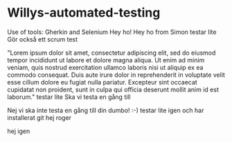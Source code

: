 # Willys-automated-testing
Use of tools: Gherkin and Selenium
Hey ho!
Hey ho from Simon
testar lite
Gör också ett scrum test

"Lorem ipsum dolor sit amet, consectetur adipiscing elit, sed do eiusmod tempor incididunt ut labore et dolore magna aliqua. Ut enim ad minim veniam, quis nostrud exercitation ullamco laboris nisi ut aliquip ex ea commodo consequat. Duis aute irure dolor in reprehenderit in voluptate velit esse cillum dolore eu fugiat nulla pariatur. Excepteur sint occaecat cupidatat non proident, sunt in culpa qui officia deserunt mollit anim id est laborum."
testar lite
Ska vi testa en gång till

Nej vi ska inte testa en gång till din dumbo! :-)
testar lite igen och har installerat git
hej roger

hej igen